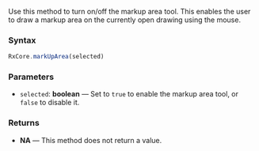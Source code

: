Use this method to turn on/off the markup area tool. This enables the user to draw a markup area on the currently open drawing using the mouse.

### Syntax

```typescript
RxCore.markUpArea(selected)
```

### Parameters

- `selected`: **boolean** — Set to `true` to enable the markup area tool, or `false` to disable it.

### Returns

- **NA** — This method does not return a value.